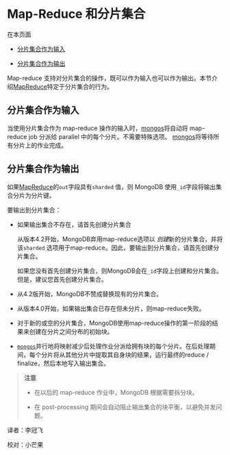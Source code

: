 # [ ](#)Map-Reduce 和分片集合
[]()

在本页面

*   [分片集合作为输入](#sharded-collection-as-input)

*   [分片集合作为输出](#sharded-collection-as-output)

Map-reduce 支持对分片集合的操作，既可以作为输入也可以作为输出。本节介绍[MapReduce]()特定于分片集合的行为。

[]()

[]()

## <span id="sharded-collection-as-input">分片集合作为输入</span>

当使用分片集合作为 map-reduce 操作的输入时，[mongos]()将自动将 map-reduce job 分派给 parallel 中的每个分片。不需要特殊选项。 [mongos]()将等待所有分片上的作业完成。

[]()

## <span id="sharded-collection-as-output">分片集合作为输出</span>

如果[MapReduce]()的`out`字段具有`sharded` 值，则 MongoDB 使用`_id`字段将输出集合分片为分片键。

要输出到分片集合：

* 如果输出集合不存在，请首先创建分片集合

  从版本4.2开始，MongoDB弃用map-reduce选项以 *创建*新的分片集合，并将该`sharded` 选项用于map-reduce。因此，要输出到分片集合，请首先创建分片集合。

  如果您没有首先创建分片集合，则MongoDB会在`_id`字段上创建和分片集合。但是，建议您首先创建分片集合。

*   从4.2版开始，MongoDB不赞成替换现有的分片集合。

*   从版本4.0开始，如果输出集合已存在但未分片，则map-reduce失败。

*   对于新的或空的分片集合，MongoDB使用map-reduce操作的第一阶段的结果来创建在分片之间分布的初始块。

*   [`mongos`]()并行地将映射减少后处理作业分派给拥有块的每个分片。在后处理期间，每个分片将从其他分片中提取其自身块的结果，运行最终的reduce / finalize，然后本地写入输出集合。
> **注意**
>
> * 在以后的 map-reduce 作业中，MongoDB 根据需要拆分块。
>
> * 在 post-processing 期间会自动阻止输出集合的块平衡，以避免并发问题。



译者：李冠飞

校对：小芒果
